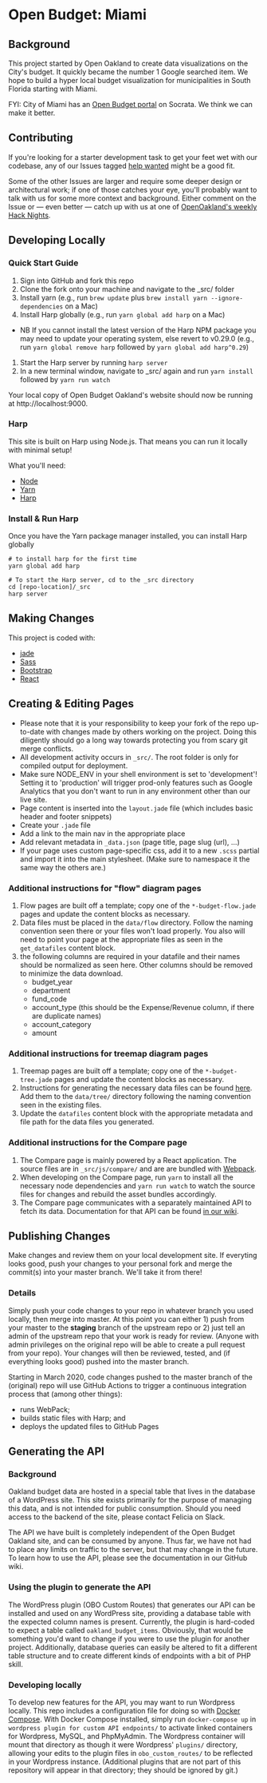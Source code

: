 # Open Budget: Miami 

## Background

This project started by Open Oakland to create data visualizations on the City's budget. It quickly
became the number 1 Google searched item. We hope to build a hyper local budget visualization for
municipalities in South Florida starting with Miami. 

FYI: City of Miami has an [Open Budget portal](https://budget.data.miamigov.com) on Socrata. We think we can make it better. 


## Contributing

If you're looking for a starter development task to get your feet wet with our codebase, any of our Issues tagged [help wanted](https://github.com/openoakland/openbudgetoakland/issues?q=is%3Aissue+is%3Aopen+label%3A%22help+wanted%22) might be a good fit. 

Some of the other Issues are larger and require some deeper design or architectural work; if one of those catches your eye, you'll probably want to talk with us for some more context and background. Either comment on the Issue or — even better — catch up with us at one of [OpenOakland's weekly Hack Nights](https://www.openoakland.org/).

## Developing Locally

### Quick Start Guide

1. Sign into GitHub and fork this repo
1. Clone the fork onto your machine and navigate to the _src/ folder
1. Install yarn (e.g., run ```brew update``` plus ```brew install yarn --ignore-dependencies``` on a Mac)
1. Install Harp globally (e.g., run ```yarn global add harp``` on a Mac) 
 - NB If you cannot install the latest version of the Harp NPM package you may need to update your operating system, else revert to v0.29.0 (e.g., run ```yarn global remove harp``` followed by ```yarn global add harp^0.29```)
1. Start the Harp server by running ```harp server```
1. In a new terminal window, navigate to _src/ again and run ```yarn install``` followed by ```yarn run watch```

Your local copy of Open Budget Oakland's website should now be running at http://localhost:9000.

### Harp

This site is built on Harp using Node.js. That means you can run it locally with minimal setup!

What you'll need:

-  [Node](http://nodejs.org/download/)
-  [Yarn](https://yarnpkg.com/en/)
-  [Harp](http://harpjs.com/)


### Install & Run Harp

Once you have the Yarn package manager installed, you can install Harp globally

```
# to install harp for the first time
yarn global add harp
```

```
# To start the Harp server, cd to the _src directory
cd [repo-location]/_src
harp server
```

## Making Changes

This project is coded with:

- [jade](http://jade-lang.com/)
- [Sass](http://sass-lang.com/)
- [Bootstrap](http://getbootstrap.com/)
- [React](https://facebook.github.io/react/)


## Creating & Editing Pages

- Please note that it is your responsibility to keep your fork of the repo up-to-date with changes made by others working on the project. Doing this diligently should go a long way towards protecting you from scary git merge conflicts.
- All development activity occurs in `_src/`. The root folder is only for compiled output for deployment.
- Make sure NODE_ENV in your shell environment is set to 'development'! Setting it to 'production' will trigger prod-only features such as Google Analytics that you don't want to run in any environment other than our live site.
- Page content is inserted into the `layout.jade` file (which includes basic header and footer snippets)
- Create your `.jade` file
- Add a link to the main nav in the appropriate place
- Add relevant metadata in `_data.json` (page title, page slug (url), ...)
- If your page uses custom page-specific css, add it to a new `.scss` partial and import it into the main stylesheet. (Make sure to namespace it the same way the others are.)


### Additional instructions for "flow" diagram pages

1. Flow pages are built off a template; copy one of the `*-budget-flow.jade` pages and update the content blocks as necessary.
1. Data files must be placed in the `data/flow` directory. Follow the naming convention seen there or your files won't load properly. You also will need to point your page at the appropriate files as seen in the `get_datafiles` content block.
1. the following columns are required in your datafile and their names should be normalized as seen here. Other columns should be removed to minimize the data download.
    - budget_year
    - department
    - fund_code
    - account_type (this should be the Expense/Revenue column, if there are duplicate names)
    - account_category
    - amount

### Additional instructions for treemap diagram pages

1. Treemap pages are built off a template; copy one of the `*-budget-tree.jade` pages and update the content blocks as necessary.
1. Instructions for generating the necessary data files can be found [here](_treemap/README.md). Add them to the `data/tree/` directory following the naming convention seen in the existing files.
1. Update the `datafiles` content block with the appropriate metadata and file path for the data files you generated.

### Additional instructions for the Compare page

1. The Compare page is mainly powered by a React application. The source files are in `_src/js/compare/` and are are bundled with [Webpack](https://webpack.js.org/).
1. When developing on the Compare page, run `yarn` to install all the necessary node dependencies and `yarn run watch` to watch the source files for changes and rebuild the asset bundles accordingly.
1. The Compare page communicates with a separately maintained API to fetch its data. Documentation for that API can be found [in our wiki](https://github.com/openoakland/openbudgetoakland/wiki/API-Documentation).

## Publishing Changes
Make changes and review them on your local development site. If everyting looks good, push your changes to your personal fork and merge the commit(s) into your master branch. We'll take it from there!

### Details

Simply push your code changes to your repo in whatever branch you used locally, then merge into master. At this point you can either 1) push from your master to the **staging** branch of the upstream repo or 2) just tell an admin of the upstream repo that your work is ready for review. (Anyone with admin privileges on the original repo will be able to create a pull request from your repo). Your changes will then be reviewed, tested, and (if everything looks good) pushed into the master branch.

Starting in March 2020, code changes pushed to the master branch of the (original) repo will use GitHub Actions to trigger a continuous integration process that (among other things):
 
 - runs WebPack;
 - builds static files with Harp; and
 - deploys the updated files to GitHub Pages

## Generating the API

### Background

Oakland budget data are hosted in a special table that lives in the database of a WordPress site. This site exists primarily for the purpose of managing this data, and is not intended for public consumption. Should you need access to the backend of the site, please contact Felicia on Slack.

The API we have built is completely independent of the Open Budget Oakland site, and can be consumed by anyone. Thus far, we have not had to place any limits on traffic to the server, but that may change in the future. To learn how to use the API, please see the documentation in our GitHub wiki.

### Using the plugin to generate the API

The WordPress plugin (OBO Custom Routes) that generates our API can be installed and used on any WordPress site, providing a database table with the expected column names is present. Currently, the plugin is hard-coded to expect a table called ```oakland_budget_items```. Obviously, that would be something you'd want to change if you were to use the plugin for another project. Additionally, database queries can easily be altered to fit a different table structure and to create different kinds of endpoints with a bit of PHP skill.

### Developing locally

To develop new features for the API, you may want to run Wordpress locally. 
This repo includes a configuration file for doing so with [Docker Compose](https://docs.docker.com/compose/).
With Docker Compose installed, simply run `docker-compose up` in `wordpress plugin for custom API endpoints/` 
to activate linked containers for Wordpress, MySQL, and PhpMyAdmin. The Wordpress container will
mount that directory as though it were Wordpress' `plugins/` directory, allowing your edits to 
the plugin files in `obo_custom_routes/` to be reflected in your Wordpress instance. (Additional plugins that
are not part of this repository will appear in that directory; they should be ignored by git.)
